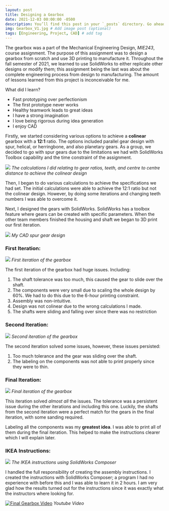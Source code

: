 ```yaml
---
layout: post
title: Designing a Gearbox
date: 2021-12-03 00:00:00 -0500
description: You’ll find this post in your `_posts` directory. Go ahead and edit it and re-build the site to see your changes. # Add post description (optional)
img: Gearbox_V1.jpg # Add image post (optional)
tags: [Engineering, Project, CAD] # add tag
---
```

The gearbox was a part of the Mechanical Engineering Design, *MIE243*, course assignment. The purpose of this assignment was to design a gearbox from scratch and use 3D printing to manufacture it. Throughout the fall semester of 2021, we learned to use SolidWorks to either replicate other designs or modify them; this assignment being the last was about the complete engineering process from design to manufacturing. The amount of lessons learned from this project is inconceivable for me. 

What did I learn?
- Fast prototyping over perfectionism
- The first prototype never works
- Healthy teamwork leads to great ideas
- I have a strong imagination 
- I love being rigorous during idea generation
- I enjoy CAD 

Firstly, we started considering various options to achieve a **colinear** gearbox with a **12:1** ratio. The options included parallel gear design with spur, helical, or herringbone, and also planetary gears. As a group, we decided to go with spur gears due to the limitations we had with SolidWorks Toolbox capability and the time constraint of the assignment. 

![](/assets/img/Gearbox_Calc.jpg)
*The calculations I did relating to gear ratios, teeth, and centre to centre distance to achieve the colinear design*

Then, I began to do various calculations to achieve the specifications we had set. The initial calculations were able to achieve the 12:1 ratio but not the colinear design. However, by doing some iterations and changing teeth numbers I was able to overcome it. 

Next, I designed the gears with SolidWorks. SolidWorks has a toolbox feature where gears can be created with specific parameters. When the other team members finished the housing and shaft we began to 3D print our first iteration.

![](/assets/img/Gear_Render.JPG)
*My CAD spur gear design*

### First Iteration:

![](/assets/img/First_Gearbox.jpg)
*First iteration of the gearbox*

The first iteration of the gearbox had huge issues. Including: 
1. The shaft tolerance was too much, this caused the gear to slide over the shaft.
2. The components were very small due to scaling the whole design by 60%. We had to do this due to the 6-hour printing constraint.
3. Assembly was non-intuitive.
4. Design was not colinear due to the wrong calculations I made.
5. The shafts were sliding and falling over since there was no restriction 

### Second Iteration:

![](/assets/img/Second_Gearbox.jpg)
*Second iteration of the gearbox*

The second iteration solved some issues, however, these issues persisted:
1. Too much tolerance and the gear was sliding over the shaft.
2. The labeling on the components was not able to print properly since they were to thin.

### Final Iteration:

![](/assets/img/Gearbox_V1.jpg)
*Final iteration of the gearbox*

This iteration solved *almost all* the issues. The tolerance was a persistent issue during the other iterations and including this one. Luckily, the shafts from the second iteration were a perfect match for the gears in the final iteration, with some sanding required. 

Labeling all the components was my **greatest idea**. I was able to print all of them during the final iteration. This helped to make the instructions clearer which I will explain later. 

### IKEA Instructions:

![](/assets/img/Gearbox_Ins.jpg)
*The IKEA instructions using SolidWorks Composer*

I handled the full responsibility of creating the assembly instructions. I created the instructions with SolidWorks Composer; a program I had no experience with before this and I was able to learn it in 2 hours. I am very glad how the results turned out for the instructions since it was exactly what the instructors where looking for. 



[![Final Gearbox Video](http://img.youtube.com/vi/C8lsUloqn5k/0.jpg)](http://www.youtube.com/watch?v=C8lsUloqn5k)
*Youtube Video*

